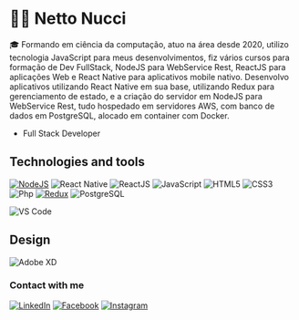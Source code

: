 # :man_technologist: Netto Nucci

🎓 Formando em ciência da computação, atuo na área desde 2020, utilizo tecnologia JavaScript para meus desenvolvimentos, fiz vários cursos para formação de Dev FullStack, NodeJS para WebService Rest, ReactJS para aplicações Web e React Native para aplicativos mobile nativo. Desenvolvo aplicativos utilizando React Native em sua base, utilizando Redux para gerenciamento de estado, e a criação do servidor em NodeJS para WebService Rest, tudo hospedado em servidores AWS, com banco de dados em PostgreSQL, alocado em container com Docker.
- Full Stack Developer

## Technologies and tools
[![NodeJS](https://img.shields.io/badge/-Dart-0d91a3?style=flat&&logo=dart)](https://dart.dev/)
![React Native](https://img.shields.io/badge/-React%20Native-0d91a3?style=flat&&logo=react)
![ReactJS](https://img.shields.io/badge/-ReactJS-0d91a3?style=flat&&logo=react)
![JavaScript](https://img.shields.io/badge/-JavaScript-yellow?style=flat&logo=javascript&logoColor=ffffff)
![HTML5](https://img.shields.io/badge/-HTML5-%23E44D27?style=flat&logo=html5&logoColor=ffffff)
![CSS3](https://img.shields.io/badge/-CSS3-%231572B6?style=flat&logo=css3)
![Php](https://img.shields.io/badge/-PHP-blue?style=flat&logo=php&logoColor=ffffff)
[![Redux](https://img.shields.io/badge/-Redux-5dcede?style=flat&&logo=redux)](https://flutter.dev/)
![PostgreSQL](https://img.shields.io/badge/-PostgreSQL-yellow?style=flat&logo=postgresql&logoColor=ffffff)
 
![VS Code](http://img.shields.io/badge/-VS%20Code-007ACC?style=flat&logo=visual-studio-code)

## Design
![Adobe XD](http://img.shields.io/badge/-Abode%20XD-fe61f6?style=flat&logo=adobe-XD&logoColor=ffffff)

### Contact with me
 
[![LinkedIn](https://img.shields.io/badge/-LinkedIn-blue?style=flat-square&logo=Linkedin&logoColor=white)](https://www.linkedin.com/in/johnnyfreire/)
[![Facebook](https://img.shields.io/badge/Facebook-%231877F2.svg?&style=flat-square&logo=facebook&logoColor=white)](https://www.facebook.com/JohnnyGrunger)
[![Instagram](https://img.shields.io/badge/Instagram-%23E4405F.svg?&style=flat-square&logo=instagram&logoColor=white)](https://www.instagram.com/johnsfreire/)
